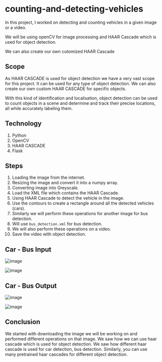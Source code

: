 # counting-and-detecting-vehicles
In this project, I worked on detecting and counting vehicles in a given image or a video.

We will be using openCV for image processing and HAAR Cascade which is used for object detection. 

We can also create our own cutomized HAAR Cascade

## Scope
As HAAR CASCADE is used for object detection we have a very vast scope for this project. It can be used for any type of object detection. We can also create our own custom HAAR CASCADE for specific objects.  

With this kind of identification and localisation, object detection can be used to count objects in a scene and determine and track their precise locations, all while accurately labeling them.

## Technology
1. Python
2. OpenCV
3. HAAR CASCADE
4. Flask

## Steps
1. Loading the image from the internet.
2. Resizing the image and convert it into a numpy array. 
3. Converting image into Greyscale. 
4. Load the XML file which contains the HAAR Cascade. 
5. Using HAAR Cascade to detect the vehicle in the image.
6. Use the contours to create a rectangle around all the detected vehicles (cars).
7. Similarly we will perform these operations for another image for bus detection. 
8. Will use `bus_detection.xml` for bus detection.
9. We will also perform these operations on a video. 
10. Save the video with object detection.

## Car - Bus Input
![image](https://user-images.githubusercontent.com/50231750/202220643-240e1938-696a-44b4-8ff5-96cd877b8310.png)

![image](https://user-images.githubusercontent.com/50231750/202220755-42421310-7dfe-4f21-b0c6-ca81252d1fba.png)


## Car - Bus Output
![image](https://user-images.githubusercontent.com/50231750/202220708-80363f42-f10f-462d-adf1-1ce937aa0d75.png)

![image](https://user-images.githubusercontent.com/50231750/202220808-b785772a-492b-4e3f-b52e-3bd990d076ff.png)


## Conclusion
We started with downloading the image we will be working on and performed different operations on that image. We saw how we can use haar cascade which is used for object detection. We saw how different haar cascade is used for car detection, bus detection. Similarly, you can use many pretrained haar cascades for different object detection.
